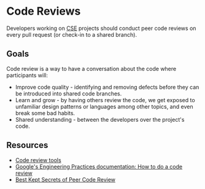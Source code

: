 # Code Reviews

Developers working on [CSE](../CSE.md) projects should conduct peer code reviews on every pull request (or check-in to a shared branch).

## Goals

Code review is a way to have a conversation about the code where participants will:

- Improve code quality - identifying and removing defects before they can be introduced into shared code branches.
- Learn and grow - by having others review the code, we get exposed to unfamiliar design patterns or languages among other topics, and even break some bad habits.
- Shared understanding - between the developers over the project's code.

## Resources

- [Code review tools](tools.md)
- [Google's Engineering Practices documentation: How to do a code review](https://google.github.io/eng-practices/review/reviewer/)
- [Best Kept Secrets of Peer Code Review](https://static1.smartbear.co/smartbear/media/pdfs/best-kept-secrets-of-peer-code-review_redirected.pdf)
